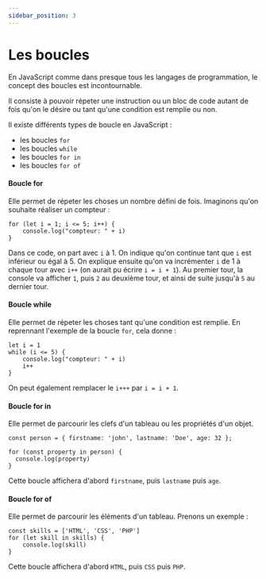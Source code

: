 ```yaml
---
sidebar_position: 3
---
```


# Les boucles

En JavaScript comme dans presque tous les langages de programmation, le concept des boucles est incontournable. 

Il consiste à pouvoir répeter une instruction ou un bloc de code autant de fois qu'on le désire ou tant qu'une condition est remplie ou non.

Il existe différents types de boucle en JavaScript :

- les boucles ```for```
- les boucles ```while```
- les boucles ```for in```
- les boucles ```for of```

#### Boucle for

Elle permet de répeter les choses un nombre défini de fois. Imaginons qu'on souhaite réaliser un compteur :

```
for (let i = 1; i <= 5; i++) {
    console.log("compteur: " + i)
}
```

Dans ce code, on part avec ```i``` à 1. On indique qu'on continue tant que ```i``` est inférieur ou égal à 5. On explique ensuite qu'on va incrémenter ```i``` de 1 à chaque tour avec ```i++``` (on aurait pu écrire ```i = i + 1```). Au premier tour, la console va afficher ```1```, puis ```2``` au deuxième tour, et ainsi de suite jusqu'à ```5``` au dernier tour.

#### Boucle while

Elle permet de répeter les choses tant qu'une condition est remplie. En reprennant l'exemple de la boucle ```for```, cela donne :

```
let i = 1 
while (i <= 5) {
    console.log("compteur: " + i)
    i++
}
```

On peut également remplacer le ```i+++``` par ```i = i + 1```.


#### Boucle for in

Elle permet de parcourir les clefs d'un tableau ou les propriétés d'un objet.

```
const person = { firstname: 'john', lastname: 'Doe', age: 32 };

for (const property in person) {
  console.log(property)
}
```

Cette boucle affichera d'abord ```firstname```, puis ```lastname``` puis ```age```.

#### Boucle for of

Elle permet de parcourir les éléments d'un tableau. Prenons un exemple : 

```
const skills = ['HTML', 'CSS', 'PHP']
for (let skill in skills) {
    console.log(skill) 
}
```

Cette boucle affichera d'abord ```HTML```, puis ```CSS``` puis ```PHP```.